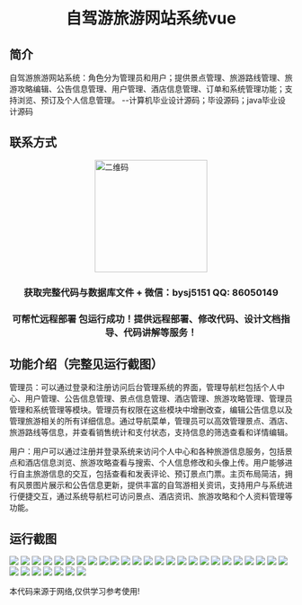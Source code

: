 <p><h1 align="center">自驾游旅游网站系统vue</h1></p>

## 简介
自驾游旅游网站系统：角色分为管理员和用户；提供景点管理、旅游路线管理、旅游攻略编辑、公告信息管理、用户管理、酒店信息管理、订单和系统管理功能；支持浏览、预订及个人信息管理。    --计算机毕业设计源码；毕设源码；java毕业设计源码


## 联系方式
<img src="https://bs-1329754181.cos.ap-shanghai.myqcloud.com/wx.jpg" alt="二维码" style="display: block; margin: 0 auto;" width="200px">
<p><h3 align="center">获取完整代码与数据库文件 + 微信：bysj5151 QQ: 86050149</h3></p>
<p><h3 align="center">可帮忙远程部署 包运行成功！提供远程部署、修改代码、设计文档指导、代码讲解等服务！</h3></p>

## 功能介绍（完整见运行截图）
管理员：可以通过登录和注册访问后台管理系统的界面，管理导航栏包括个人中心、用户管理、公告信息管理、景点信息管理、酒店管理、旅游攻略管理、管理员管理和系统管理等模块。管理员有权限在这些模块中增删改查，编辑公告信息以及管理旅游相关的所有详细信息。通过导航菜单，管理员可以高效管理景点、酒店、旅游路线等信息，并查看销售统计和支付状态，支持信息的筛选查看和详情编辑。

用户：用户可以通过注册并登录系统来访问个人中心和各种旅游信息服务，包括景点和酒店信息浏览、旅游攻略查看与搜索、个人信息修改和头像上传。用户能够进行自主旅游信息的交互，包括查看和发表评论、预订景点门票。主页布局简洁，拥有风景图片展示和公告信息更新，提供丰富的自驾游相关资讯，支持用户与系统进行便捷交互，通过系统导航栏可访问景点、酒店资讯、旅游攻略和个人资料管理等功能。


## 运行截图
![](https://bs-1329754181.cos.ap-shanghai.myqcloud.com/ssm/SelfDrivingTourWebsiteSystem/img/001.jpg)
![](https://bs-1329754181.cos.ap-shanghai.myqcloud.com/ssm/SelfDrivingTourWebsiteSystem/img/002.jpg)
![](https://bs-1329754181.cos.ap-shanghai.myqcloud.com/ssm/SelfDrivingTourWebsiteSystem/img/003.jpg)
![](https://bs-1329754181.cos.ap-shanghai.myqcloud.com/ssm/SelfDrivingTourWebsiteSystem/img/004.jpg)
![](https://bs-1329754181.cos.ap-shanghai.myqcloud.com/ssm/SelfDrivingTourWebsiteSystem/img/005.jpg)
![](https://bs-1329754181.cos.ap-shanghai.myqcloud.com/ssm/SelfDrivingTourWebsiteSystem/img/006.jpg)
![](https://bs-1329754181.cos.ap-shanghai.myqcloud.com/ssm/SelfDrivingTourWebsiteSystem/img/007.jpg)
![](https://bs-1329754181.cos.ap-shanghai.myqcloud.com/ssm/SelfDrivingTourWebsiteSystem/img/008.jpg)
![](https://bs-1329754181.cos.ap-shanghai.myqcloud.com/ssm/SelfDrivingTourWebsiteSystem/img/009.jpg)
![](https://bs-1329754181.cos.ap-shanghai.myqcloud.com/ssm/SelfDrivingTourWebsiteSystem/img/010.jpg)
![](https://bs-1329754181.cos.ap-shanghai.myqcloud.com/ssm/SelfDrivingTourWebsiteSystem/img/011.jpg)
![](https://bs-1329754181.cos.ap-shanghai.myqcloud.com/ssm/SelfDrivingTourWebsiteSystem/img/012.jpg)
![](https://bs-1329754181.cos.ap-shanghai.myqcloud.com/ssm/SelfDrivingTourWebsiteSystem/img/013.jpg)
![](https://bs-1329754181.cos.ap-shanghai.myqcloud.com/ssm/SelfDrivingTourWebsiteSystem/img/014.jpg)
![](https://bs-1329754181.cos.ap-shanghai.myqcloud.com/ssm/SelfDrivingTourWebsiteSystem/img/015.jpg)
![](https://bs-1329754181.cos.ap-shanghai.myqcloud.com/ssm/SelfDrivingTourWebsiteSystem/img/016.jpg)
![](https://bs-1329754181.cos.ap-shanghai.myqcloud.com/ssm/SelfDrivingTourWebsiteSystem/img/017.jpg)
![](https://bs-1329754181.cos.ap-shanghai.myqcloud.com/ssm/SelfDrivingTourWebsiteSystem/img/018.jpg)
![](https://bs-1329754181.cos.ap-shanghai.myqcloud.com/ssm/SelfDrivingTourWebsiteSystem/img/019.jpg)
![](https://bs-1329754181.cos.ap-shanghai.myqcloud.com/ssm/SelfDrivingTourWebsiteSystem/img/020.jpg)
![](https://bs-1329754181.cos.ap-shanghai.myqcloud.com/ssm/SelfDrivingTourWebsiteSystem/img/021.jpg)
![](https://bs-1329754181.cos.ap-shanghai.myqcloud.com/ssm/SelfDrivingTourWebsiteSystem/img/022.jpg)
![](https://bs-1329754181.cos.ap-shanghai.myqcloud.com/ssm/SelfDrivingTourWebsiteSystem/img/023.jpg)
![](https://bs-1329754181.cos.ap-shanghai.myqcloud.com/ssm/SelfDrivingTourWebsiteSystem/img/024.jpg)
![](https://bs-1329754181.cos.ap-shanghai.myqcloud.com/ssm/SelfDrivingTourWebsiteSystem/img/025.jpg)
![](https://bs-1329754181.cos.ap-shanghai.myqcloud.com/ssm/SelfDrivingTourWebsiteSystem/img/026.jpg)
![](https://bs-1329754181.cos.ap-shanghai.myqcloud.com/ssm/SelfDrivingTourWebsiteSystem/img/027.jpg)
![](https://bs-1329754181.cos.ap-shanghai.myqcloud.com/ssm/SelfDrivingTourWebsiteSystem/img/028.jpg)
![](https://bs-1329754181.cos.ap-shanghai.myqcloud.com/ssm/SelfDrivingTourWebsiteSystem/img/029.jpg)
![](https://bs-1329754181.cos.ap-shanghai.myqcloud.com/ssm/SelfDrivingTourWebsiteSystem/img/030.jpg)
![](https://bs-1329754181.cos.ap-shanghai.myqcloud.com/ssm/SelfDrivingTourWebsiteSystem/img/031.jpg)
![](https://bs-1329754181.cos.ap-shanghai.myqcloud.com/ssm/SelfDrivingTourWebsiteSystem/img/032.jpg)

<p>本代码来源于网络,仅供学习参考使用!</p>
